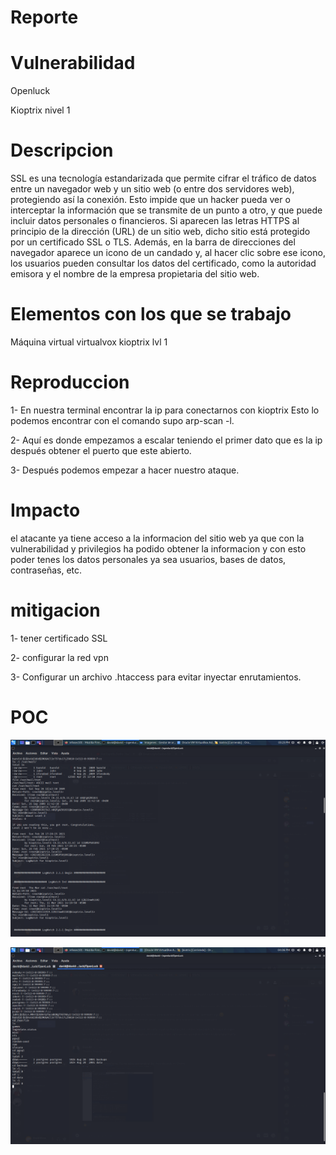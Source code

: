 # Reporte
 
# Vulnerabilidad 
Openluck

Kioptrix nivel 1 
# Descripcion 
SSL es una tecnología estandarizada que permite cifrar el tráfico de datos entre un navegador web y un sitio web (o entre dos servidores web), protegiendo así la conexión. Esto impide que un hacker pueda ver o interceptar la información que se transmite de un punto a otro, y que puede incluir datos personales o financieros.
Si aparecen las letras HTTPS al principio de la dirección (URL) de un sitio web, dicho sitio está protegido por un certificado SSL o TLS. Además, en la barra de direcciones del navegador aparece un icono de un candado y, al hacer clic sobre ese icono, los usuarios pueden consultar los datos del certificado, como la autoridad emisora y el nombre de la empresa propietaria del sitio web.

# Elementos con los que se trabajo 
Máquina virtual virtualvox kioptrix lvl 1

# Reproduccion
1-	En nuestra terminal encontrar la ip para conectarnos con kioptrix
Esto lo podemos encontrar con el comando supo arp-scan -l.

2-	Aquí es donde empezamos a escalar teniendo el primer dato que es la ip después obtener el puerto que este abierto.

3-	Después podemos empezar a hacer nuestro ataque.

# Impacto
el atacante ya tiene acceso a la informacion del sitio web ya que con la vulnerabilidad y privilegios ha podido obtener la informacion 
y con esto poder tenes los datos personales ya sea usuarios, bases de datos, contraseñas, etc.

# mitigacion 
1- tener certificado SSL

2- configurar la red vpn 

3- Configurar un archivo .htaccess para evitar inyectar enrutamientos.

# POC

![imagen 1](./fotos/img1.png)

![imagen 2](./fotos/img2.png)
